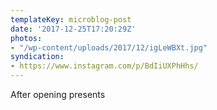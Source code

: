 ```yaml
---
templateKey: microblog-post
date: '2017-12-25T17:20:29Z'
photos:
- "/wp-content/uploads/2017/12/igLeWBXt.jpg"
syndication:
- https://www.instagram.com/p/BdIiUXPhHhs/
---
```


After opening presents

